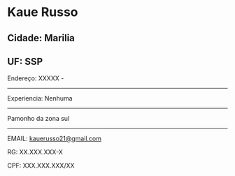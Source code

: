 # Kaue Russo
  
Cidade: Marilia
---
 UF: SSP
---

Endereço: XXXXX - 

---


Experiencia: Nenhuma

---

Pamonho da zona sul
 
 ---
 
 EMAIL: kauerusso21@gmail.com

 RG: XX.XXX.XXX-X

 CPF: XXX.XXX.XXX/XX
